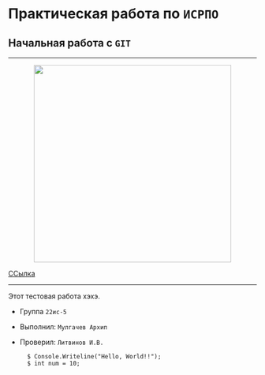 # Практическая работа по ``ИСРПО``

## Начальная работа с ``GIT``

-----

<p align="center"><img src="https://www.kleo.ru/img/news/533/53380-1100x733.jpeg" width="400"></p> 

<p><a href="https://youtu.be/pF44s06XOJ0?si=2ZeCGlmM1YbcmC3R">ССылка</a></p>

-----

Этот тестовая работа хэхэ.

* Группа ``22ис-5``
* Выполнил: ``Мулгачев Архип``
* Проверил: ``Литвинов И.В.``

        $ Console.Writeline("Hello, World!!");
        $ int num = 10;
